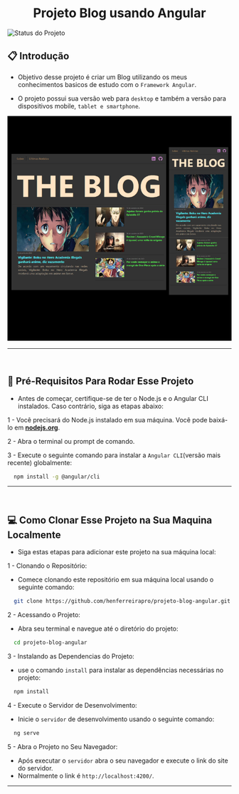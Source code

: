 <h1 align="center">Projeto Blog usando Angular</h1>

  
![Status do Projeto](https://img.shields.io/badge/Status-Concluido-green)
  
  <h2>📋 Introdução</h2>

  - Objetivo desse projeto é criar um Blog utilizando os meus conhecimentos basicos de estudo com o `Framework Angular`.

  - O projeto possui sua versão web para ``desktop`` e também a versão para dispositivos mobile, ``tablet e smartphone``.

  [![Preview do Site](layout-projeto/preview-blog.png)](https://henferreirapro.github.io/projeto-blog-angular/)

___
<br>
<h2>📲 Pré-Requisitos Para Rodar Esse Projeto</h2>

  - Antes de começar, certifique-se de ter o Node.js e o Angular CLI instalados. Caso contrário, siga as etapas abaixo:

  1 - Você precisará do Node.js instalado em sua máquina. Você pode baixá-lo em [**nodejs.org**](https://nodejs.org/).

  2 - Abra o terminal ou prompt de comando.

  3 - Execute o seguinte comando para instalar a ``Angular CLI``(versão mais recente) globalmente:
  
  ```bash
    npm install -g @angular/cli
  ```

___
<br>
<h2>💻 Como Clonar Esse Projeto na Sua Maquina Localmente</h2>

  - Siga estas etapas para adicionar este projeto na sua máquina local:

  1 - Clonando o Repositório:
  
  - Comece clonando este repositório em sua máquina local usando o seguinte comando:
  ```bash
    git clone https://github.com/henferreirapro/projeto-blog-angular.git
  ```

  2 - Acessando o Projeto:
  
  - Abra seu terminal e navegue até o diretório do projeto:
  ```bash
    cd projeto-blog-angular
  ```

  3 - Instalando as Dependencias do Projeto:
  
  - use o comando ``install`` para instalar as dependências necessárias no projeto:
  ```bash
    npm install
  ```

  4 - Execute o Servidor de Desenvolvimento: 
  - Inicie o ``servidor`` de desenvolvimento usando o seguinte comando:
  ```bash
    ng serve
  ```

  5 - Abra o Projeto no Seu Navegador:
  - Após executar o ``servidor`` abra o seu navegador e execute o link do site do servidor.
  - Normalmente o link é ``http://localhost:4200/``.

___
